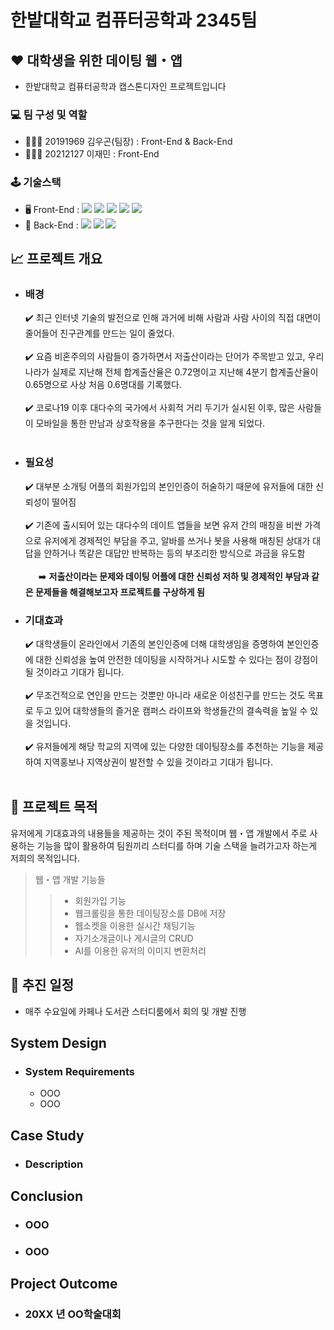 # 한밭대학교 컴퓨터공학과 2345팀
## ♥️ 대학생을 위한 데이팅 웹・앱
- 한밭대학교 컴퓨터공학과 캡스톤디자인 프로젝트입니다
### 💻 **팀 구성 및 역할**
  - 🧑🏻‍💻 20191969 김우곤(팀장) : Front-End & Back-End
  - 👩🏻‍💻 20212127 이재민 : Front-End
### 🕹️ 기술스택
  - 🖥️ Front-End : 
        <img src="https://img.shields.io/badge/html5-E34F26?style=flat&logo=html5&logoColor=white">
        <img src="https://img.shields.io/badge/css-1572B6?style=flat&logo=css3&logoColor=white">
        <img src="https://img.shields.io/badge/javascript-F7DF1E?style=flat&logo=javascript&logoColor=black">
        <img src="https://img.shields.io/badge/React-61DAFB?style=flat&logo=React&logoColor=white">
        <img src="https://img.shields.io/badge/styled--components-DB7093?style=flat&logo=styled-components&logoColor=white">
  - 💾 Back-End : 
        <img src="https://img.shields.io/badge/Node.js-43853D?style=flate&logo=node.js&logoColor=white">
        <img src="https://img.shields.io/badge/express.js-000000?style=flat&logo=express&logoColor=white">
        <img src="https://img.shields.io/badge/mongoDB-47A248?style=flat&logo=MongoDB&logoColor=white">

## 📈 프로젝트 개요
- ### 배경
  ✔️ 최근 인터넷 기술의 발전으로 인해 과거에 비해 사람과 사람 사이의 직접 대면이 줄어들어 친구관계를 만드는 일이 줄었다.<br/><br/>
  ✔️ 요즘 비혼주의의 사람들이 증가하면서 저출산이라는 단어가 주목받고 있고, 우리나라가 실제로 지난해 전체 합계출산율은 0.72명이고 지난해 4분기 합계출산율이 0.65명으로 사상 처음 0.6명대를 기록했다.<br/><br/>
  ✔️ 코로나19 이후 대다수의 국가에서 사회적 거리 두기가 실시된 이후, 많은 사람들이 모바일을 통한 만남과 상호작용을 추구한다는 것을 알게 되었다.<br/><br/>
- ### 필요성
  ✔️ 대부분 소개팅 어플의 회원가입의 본인인증이 허술하기 때문에 유저들에 대한 신뢰성이 떨어짐<br/><br/>
  ✔️ 기존에 출시되어 있는 대다수의 데이트 앱들을 보면 유저 간의 매칭을 비싼 가격으로 유저에게 경제적인 부담을 주고, 알바를 쓰거나 봇을 사용해 매칭된 상대가 대답을 안하거나 똑같은 대답만 반복하는 등의 부조리한 방식으로 과금을 유도함<br/><br/>
  &ensp;&ensp;&ensp;➡️ __저출산이라는 문제와 데이팅 어플에 대한 신뢰성 저하 및 경제적인 부담과 같은 문제들을 해결해보고자 프로젝트를 구상하게 됨__
- ### 기대효과
  ✔️ 대학생들이 온라인에서 기존의 본인인증에 더해 대학생임을 증명하여 본인인증에 대한 신뢰성을 높여 안전한 데이팅을 시작하거나 시도할 수 있다는 점이 강점이 될 것이라고 기대가 됩니다.<br/><br/>
  ✔️ 무조건적으로 연인을 만드는 것뿐만 아니라 새로운 이성친구를 만드는 것도 목표로 두고 있어 대학생들의 즐거운 캠퍼스 라이프와 학생들간의 결속력을 높일 수 있을 것입니다.<br/><br/>
  ✔️ 유저들에게 해당 학교의 지역에 있는 다양한 데이팅장소를 추천하는 기능을 제공하여 지역홍보나 지역상권이 발전할 수 있을 것이라고 기대가 됩니다.<br/><br/>

## 🎯 프로젝트 목적
유저에게 기대효과의 내용들을 제공하는 것이 주된 목적이며 웹・앱 개발에서 주로 사용하는 기능을 많이 활용하여 팀원끼리 스터디를 하며 기술 스택을 늘려가고자 하는게 저희의 목적입니다.
>웹・앱 개발 기능들
>> - 회원가입 기능
>> - 웹크롤링을 통한 데이팅장소를 DB에 저장
>> - 웹소켓을 이용한 실시간 채팅기능
>> - 자기소개글이나 게시글의 CRUD
>> - AI를 이용한 유저의 이미지 변환처리
## 📅 추진 일정
  - 매주 수요일에 카페나 도서관 스터디룸에서 회의 및 개발 진행

## System Design
  - ### System Requirements
    - OOO
    - OOO

## Case Study
  - ### Description
  
## Conclusion
  - ### OOO
  - ### OOO
  
## Project Outcome
- ### 20XX 년 OO학술대회 
